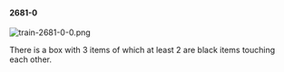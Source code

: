 #### 2681-0
![train-2681-0-0.png](https://github.com/lil-lab/nlvr/raw/master/nlvr/train/images/44/train-2681-0-0.png "train-2681-0-0.png")

There is a box with 3 items of which at least 2 are black items touching each other.